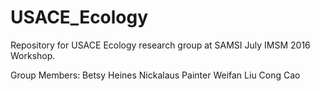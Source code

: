# USACE_Ecology
Repository for USACE Ecology research group at SAMSI July IMSM 2016 Workshop.

Group Members:
Betsy Heines
Nickalaus Painter
Weifan Liu
Cong Cao

